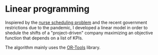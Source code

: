 # Linear programming

Inspiered by the [nurse scheduling problem](https://en.wikipedia.org/wiki/Nurse_scheduling_problem) and the recent government restrictions due to the pandemic, I developed a linear model in order to shedule the shifts of a "project-driven" company maximizing an objective function that depends on a list of KPIs.

The algorithm mainly uses the [OR-Tools](https://developers.google.com/optimization) library.

